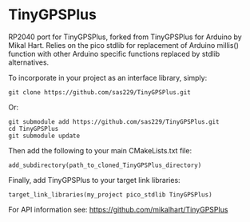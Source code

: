 # TinyGPSPlus
RP2040 port for TinyGPSPlus, forked from TinyGPSPlus for Arduino by Mikal Hart. Relies on the pico stdlib for replacement of Arduino millis() function with other Arduino specific functions replaced by stdlib alternatives. 

To incorporate in your project as an interface library, simply:

```
git clone https://github.com/sas229/TinyGPSPlus.git
```

Or:

```
git submodule add https://github.com/sas229/TinyGPSPlus.git
cd TinyGPSPlus
git submodule update
```

Then add the following to your main CMakeLists.txt file:

```
add_subdirectory(path_to_cloned_TinyGPSPlus_directory)
```

Finally, add TinyGPSPlus to your target link libraries:

```
target_link_libraries(my_project pico_stdlib TinyGPSPlus)
```

For API information see: https://github.com/mikalhart/TinyGPSPlus